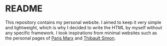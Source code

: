 # README
This repository contains my personal website. I aimed to keep it very simple and lightweight, which is why I decided to write the HTML by myself without any specific framework. I took inspirations from minimal websites such as the personal pages of [Paris Marx](https://parismarx.com/) and [Thibault Simon](https://thibaultsimon.fr/).